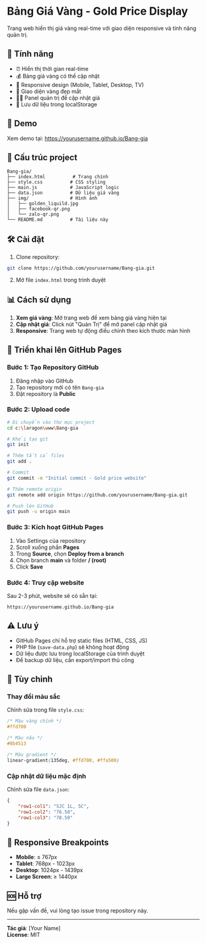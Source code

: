 # Bảng Giá Vàng - Gold Price Display

Trang web hiển thị giá vàng real-time với giao diện responsive và tính năng quản trị.

## 🌟 Tính năng

-   ⏰ Hiển thị thời gian real-time
-   💰 Bảng giá vàng có thể cập nhật
-   📱 Responsive design (Mobile, Tablet, Desktop, TV)
-   🎨 Giao diện vàng đẹp mắt
-   👨‍💼 Panel quản trị để cập nhật giá
-   💾 Lưu dữ liệu trong localStorage

## 🚀 Demo

Xem demo tại: https://yourusername.github.io/Bang-gia

## 📁 Cấu trúc project

```
Bang-gia/
├── index.html          # Trang chính
├── style.css          # CSS styling
├── main.js            # JavaScript logic
├── data.json          # Dữ liệu giá vàng
├── img/               # Hình ảnh
│   ├── golden_liquild.jpg
│   ├── facebook-qr.png
│   └── zalo-qr.png
└── README.md          # Tài liệu này
```

## 🛠️ Cài đặt

1. Clone repository:

```bash
git clone https://github.com/yourusername/Bang-gia.git
```

2. Mở file `index.html` trong trình duyệt

## 📊 Cách sử dụng

1. **Xem giá vàng**: Mở trang web để xem bảng giá vàng hiện tại
2. **Cập nhật giá**: Click nút "Quản Trị" để mở panel cập nhật giá
3. **Responsive**: Trang web tự động điều chỉnh theo kích thước màn hình

## 🎯 Triển khai lên GitHub Pages

### Bước 1: Tạo Repository GitHub

1. Đăng nhập vào GitHub
2. Tạo repository mới có tên `Bang-gia`
3. Đặt repository là **Public**

### Bước 2: Upload code

```bash
# Di chuyển vào thư mục project
cd c:\laragon\www\Bang-gia

# Khởi tạo git
git init

# Thêm tất cả files
git add .

# Commit
git commit -m "Initial commit - Gold price website"

# Thêm remote origin
git remote add origin https://github.com/yourusername/Bang-gia.git

# Push lên GitHub
git push -u origin main
```

### Bước 3: Kích hoạt GitHub Pages

1. Vào Settings của repository
2. Scroll xuống phần **Pages**
3. Trong **Source**, chọn **Deploy from a branch**
4. Chọn branch **main** và folder **/ (root)**
5. Click **Save**

### Bước 4: Truy cập website

Sau 2-3 phút, website sẽ có sẵn tại:

```
https://yourusername.github.io/Bang-gia
```

## ⚠️ Lưu ý

-   GitHub Pages chỉ hỗ trợ static files (HTML, CSS, JS)
-   PHP file (`save-data.php`) sẽ không hoạt động
-   Dữ liệu được lưu trong localStorage của trình duyệt
-   Để backup dữ liệu, cần export/import thủ công

## 🔧 Tùy chỉnh

### Thay đổi màu sắc

Chỉnh sửa trong file `style.css`:

```css
/* Màu vàng chính */
#ffd700

/* Màu nâu */
#8b4513

/* Màu gradient */
linear-gradient(135deg, #ffd700, #ffa500)
```

### Cập nhật dữ liệu mặc định

Chỉnh sửa file `data.json`:

```json
{
    "row1-col1": "SJC 1L, 5C",
    "row1-col2": "76.50",
    "row1-col3": "78.50"
}
```

## 📱 Responsive Breakpoints

-   **Mobile**: ≤ 767px
-   **Tablet**: 768px - 1023px
-   **Desktop**: 1024px - 1439px
-   **Large Screen**: ≥ 1440px

## 🆘 Hỗ trợ

Nếu gặp vấn đề, vui lòng tạo issue trong repository này.

---

**Tác giả**: [Your Name]  
**License**: MIT
